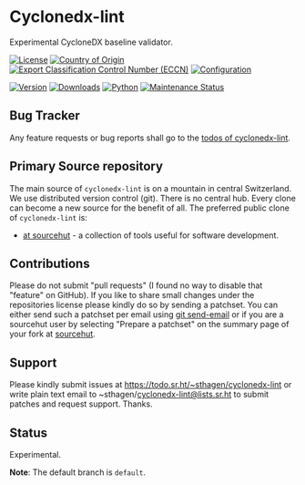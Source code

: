# Cyclonedx-lint

Experimental CycloneDX baseline validator.

[![License](https://git.sr.ht/~sthagen/cyclonedx-lint/blob/default/docs/badges/license-spdx-mit.svg)](https://git.sr.ht/~sthagen/cyclonedx-lint/tree/default/item/LICENSE)
[![Country of Origin](https://git.sr.ht/~sthagen/cyclonedx-lint/blob/default/docs/badges/country-of-origin-name-switzerland-neutral.svg)](https://git.sr.ht/~sthagen/cyclonedx-lint/tree/default/item/COUNTRY-OF-ORIGIN)
[![Export Classification Control Number (ECCN)](https://git.sr.ht/~sthagen/cyclonedx-lint/blob/default/docs/badges/export-control-classification-number_eccn-ear99-neutral.svg)](https://git.sr.ht/~sthagen/cyclonedx-lint/tree/default/item/EXPORT-CONTROL-CLASSIFICATION-NUMBER)
[![Configuration](https://git.sr.ht/~sthagen/cyclonedx-lint/blob/default/docs/badges/configuration-sbom.svg)](https://git.sr.ht/~sthagen/cyclonedx-lint/tree/default/item/docs/third-party/README.md)

[![Version](https://git.sr.ht/~sthagen/cyclonedx-lint/blob/default/docs/badges/latest-release.svg)](https://pypi.python.org/pypi/cyclonedx-lint/)
[![Downloads](https://git.sr.ht/~sthagen/cyclonedx-lint/blob/default/docs/badges/downloads-per-month.svg)](https://pepy.tech/project/cyclonedx-lint)
[![Python](https://git.sr.ht/~sthagen/cyclonedx-lint/blob/default/docs/badges/python-versions.svg)](https://pypi.python.org/pypi/cyclonedx-lint/)
[![Maintenance Status](https://git.sr.ht/~sthagen/cyclonedx-lint/blob/default/docs/badges/commits-per-year.svg)](https://git.sr.ht/~sthagen/cyclonedx-lint/log)

## Bug Tracker

Any feature requests or bug reports shall go to the [todos of cyclonedx-lint](https://todo.sr.ht/~sthagen/cyclonedx-lint).

## Primary Source repository

The main source of `cyclonedx-lint` is on a mountain in central Switzerland.
We use distributed version control (git).
There is no central hub.
Every clone can become a new source for the benefit of all.
The preferred public clone of `cyclonedx-lint` is:

* [at sourcehut](https://git.sr.ht/~sthagen/cyclonedx-lint) - a collection of tools useful for software development.

## Contributions

Please do not submit "pull requests" (I found no way to disable that "feature" on GitHub).
If you like to share small changes under the repositories license please kindly do so by sending a patchset.
You can either send such a patchset per email using [git send-email](https://git-send-email.io) or 
if you are a sourcehut user by selecting "Prepare a patchset" on the summary page of your fork at [sourcehut](https://git.sr.ht/).

## Support

Please kindly submit issues at https://todo.sr.ht/~sthagen/cyclonedx-lint or write plain text email to ~sthagen/cyclonedx-lint@lists.sr.ht to submit patches and request support. Thanks.

## Status

Experimental.

**Note**: The default branch is `default`.
